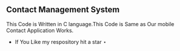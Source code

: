 ## Contact Management System

This Code is Written in C language.This Code is Same as Our mobile Contact Application Works.<br>
 - If You Like my respository hit a star ⋆

